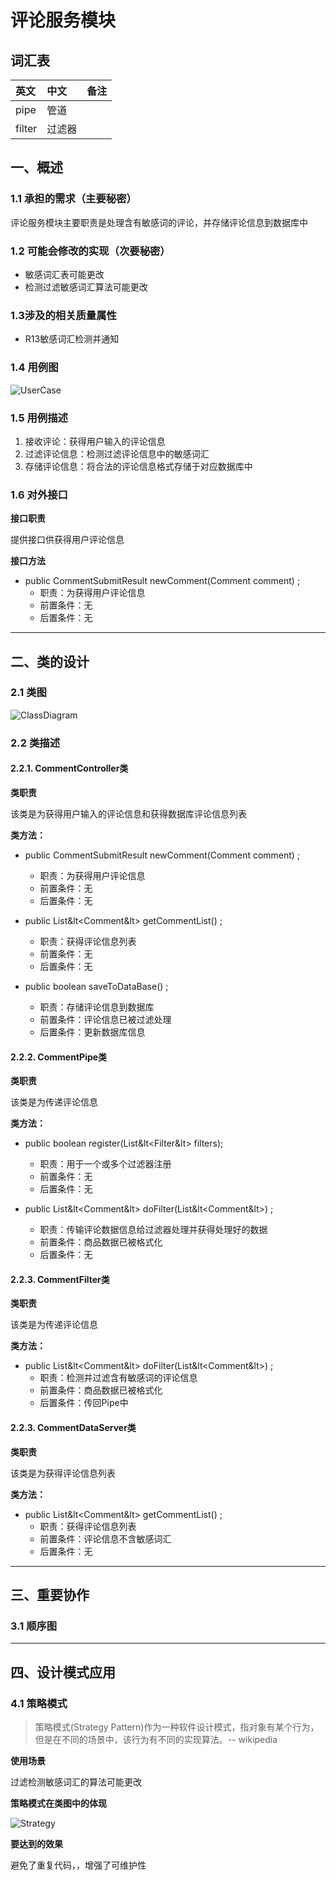 # 评论服务模块

## 词汇表 ##

| 英文| 中文 | 备注  |
| :--- | :--- | :--- |
|pipe |管道| |
|filter |过滤器| |


## 一、概述
### 1.1 承担的需求（主要秘密）

评论服务模块主要职责是处理含有敏感词的评论，并存储评论信息到数据库中

### 1.2 可能会修改的实现（次要秘密）
* 敏感词汇表可能更改
* 检测过滤敏感词汇算法可能更改

### 1.3涉及的相关质量属性 ###
* R13敏感词汇检测并通知

### 1.4 用例图
![UserCase](assets/hq/CommentServer/commentServerUserCase.png)


### 1.5 用例描述
1. 接收评论：获得用户输入的评论信息
2. 过滤评论信息：检测过滤评论信息中的敏感词汇
3. 存储评论信息：将合法的评论信息格式存储于对应数据库中

### 1.6 对外接口

**接口职责**

提供接口供获得用户评论信息

**接口方法**
* public CommentSubmitResult newComment(Comment comment) ;
	* 职责：为获得用户评论信息
	* 前置条件：无	
	* 后置条件：无
 
  
---
 
## 二、类的设计
### 2.1 类图

![ClassDiagram](assets/hq/CommentServer/commentServerClassDiagram.png)

### 2.2 类描述

#### 2.2.1. CommentController类
**类职责**

该类是为获得用户输入的评论信息和获得数据库评论信息列表

**类方法：**

* public CommentSubmitResult newComment(Comment comment) ;
	* 职责：为获得用户评论信息
	* 前置条件：无	
	* 后置条件：无

* public List&lt<Comment&lt> getCommentList() ;
	* 职责：获得评论信息列表	
	* 前置条件：无	
	* 后置条件：无
	
* public boolean saveToDataBase() ;
	* 职责：存储评论信息到数据库
	* 前置条件：评论信息已被过滤处理	
	* 后置条件：更新数据库信息	
	
	
#### 2.2.2. CommentPipe类
**类职责**

该类是为传递评论信息

**类方法：**

*  public  boolean register(List&lt<Filter&lt> filters);
	* 职责：用于一个或多个过滤器注册	
	* 前置条件：无	
	* 后置条件：无

* public List&lt<Comment&lt> doFilter(List&lt<Comment&lt>) ;
	* 职责：传输评论数据信息给过滤器处理并获得处理好的数据
	* 前置条件：商品数据已被格式化	
	* 后置条件：无

#### 2.2.3. CommentFilter类
**类职责**

该类是为传递评论信息

**类方法：**

* public List&lt<Comment&lt> doFilter(List&lt<Comment&lt>) ;
	* 职责：检测并过滤含有敏感词的评论信息	
	* 前置条件：商品数据已被格式化	
	* 后置条件：传回Pipe中

#### 2.2.3. CommentDataServer类
**类职责**

该类是为获得评论信息列表

**类方法：**

* public List&lt<Comment&lt> getCommentList() ;
	* 职责：获得评论信息列表
	* 前置条件：评论信息不含敏感词汇	
	* 后置条件：无
	
---	
	
## 三、重要协作
### 3.1 顺序图


---

## 四、设计模式应用
### 4.1 策略模式
> 策略模式(Strategy Pattern)作为一种软件设计模式，指对象有某个行为，但是在不同的场景中，该行为有不同的实现算法。-- wikipedia

**使用场景**

过滤检测敏感词汇的算法可能更改

**策略模式在类图中的体现**

![Strategy](assets/hq/CommentServer/commentServerStrategy.png)

**要达到的效果**

避免了重复代码，，增强了可维护性

